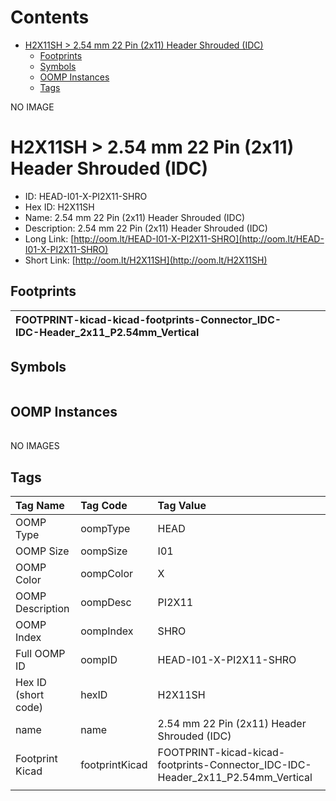 



Contents
========

* [H2X11SH > 2.54 mm 22 Pin (2x11) Header Shrouded (IDC)](#h2x11sh--254-mm-22-pin-2x11-header-shrouded-idc)
	* [Footprints](#footprints)
	* [Symbols](#symbols)
	* [OOMP Instances](#oomp-instances)
	* [Tags](#tags)
  
NO IMAGE  
# H2X11SH > 2.54 mm 22 Pin (2x11) Header Shrouded (IDC)

- ID: HEAD-I01-X-PI2X11-SHRO
- Hex ID: H2X11SH
- Name: 2.54 mm 22 Pin (2x11) Header Shrouded (IDC)
- Description: 2.54 mm 22 Pin (2x11) Header Shrouded (IDC)
- Long Link: [http://oom.lt/HEAD-I01-X-PI2X11-SHRO](http://oom.lt/HEAD-I01-X-PI2X11-SHRO)
- Short Link: [http://oom.lt/H2X11SH](http://oom.lt/H2X11SH)

## Footprints
  

|![]()<br>FOOTPRINT-kicad-kicad-footprints-Connector_IDC-IDC-Header_2x11_P2.54mm_Vertical|||
| :--- | :--- | :--- |

## Symbols
  

||||
| :--- | :--- | :--- |

## OOMP Instances
  

||||
| :--- | :--- | :--- |
  
NO IMAGES  
## Tags
  

|Tag Name|Tag Code|Tag Value|
| :--- | :--- | :--- |
|OOMP Type|oompType|HEAD|
|OOMP Size|oompSize|I01|
|OOMP Color|oompColor|X|
|OOMP Description|oompDesc|PI2X11|
|OOMP Index|oompIndex|SHRO|
|Full OOMP ID|oompID|HEAD-I01-X-PI2X11-SHRO|
|Hex ID (short code)|hexID|H2X11SH|
|name|name|2.54 mm 22 Pin (2x11) Header Shrouded (IDC)|
|Footprint Kicad|footprintKicad|FOOTPRINT-kicad-kicad-footprints-Connector_IDC-IDC-Header_2x11_P2.54mm_Vertical|
||||
